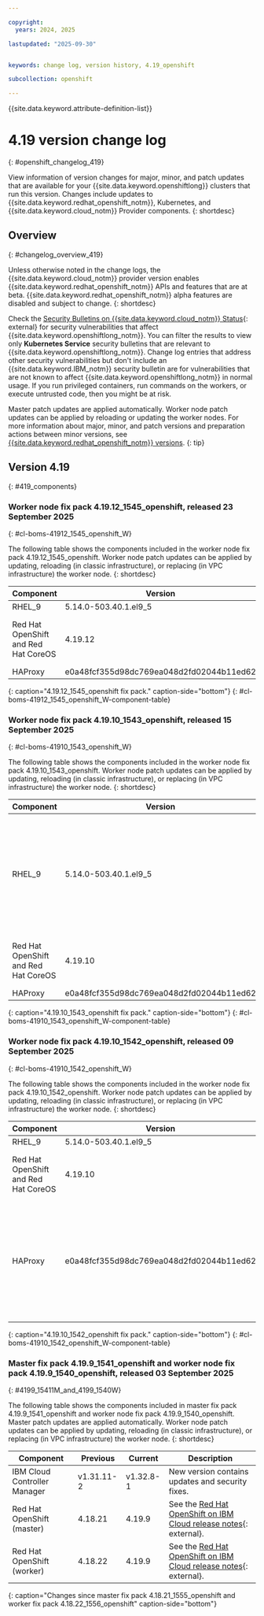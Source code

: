 ```yaml
---

copyright:
  years: 2024, 2025

lastupdated: "2025-09-30"


keywords: change log, version history, 4.19_openshift

subcollection: openshift

---
```


{{site.data.keyword.attribute-definition-list}}

<!-- The content in this topic is auto-generated except for reuse-snippets indicated with {[ ]}. -->


# 4.19 version change log
{: #openshift_changelog_419}

View information of version changes for major, minor, and patch updates that are available for your {{site.data.keyword.openshiftlong}} clusters that run this version. Changes include updates to {{site.data.keyword.redhat_openshift_notm}}, Kubernetes, and {{site.data.keyword.cloud_notm}} Provider components.
{: shortdesc}

## Overview
{: #changelog_overview_419}


Unless otherwise noted in the change logs, the {{site.data.keyword.cloud_notm}} provider version enables {{site.data.keyword.redhat_openshift_notm}} APIs and features that are at beta. {{site.data.keyword.redhat_openshift_notm}} alpha features are disabled and subject to change.
{: shortdesc}

Check the [Security Bulletins on {{site.data.keyword.cloud_notm}} Status](https://cloud.ibm.com/status?selected=security){: external} for security vulnerabilities that affect {{site.data.keyword.openshiftlong_notm}}. You can filter the results to view only **Kubernetes Service** security bulletins that are relevant to {{site.data.keyword.openshiftlong_notm}}. Change log entries that address other security vulnerabilities but don't include an {{site.data.keyword.IBM_notm}} security bulletin are for vulnerabilities that are not known to affect {{site.data.keyword.openshiftlong_notm}} in normal usage. If you run privileged containers, run commands on the workers, or execute untrusted code, then you might be at risk.

Master patch updates are applied automatically. Worker node patch updates can be applied by reloading or updating the worker nodes. For more information about major, minor, and patch versions and preparation actions between minor versions, see [{{site.data.keyword.redhat_openshift_notm}} versions](/docs/openshift?topic=openshift-openshift_versions).
{: tip}

## Version 4.19
{: #419_components}


### Worker node fix pack 4.19.12_1545_openshift, released 23 September 2025
{: #cl-boms-41912_1545_openshift_W}

The following table shows the components included in the worker node fix pack 4.19.12_1545_openshift. Worker node patch updates can be applied by updating, reloading (in classic infrastructure), or replacing (in VPC infrastructure) the worker node.
{: shortdesc}

| Component | Version | Description |
| ---- | ---- | ---- |
|RHEL_9|5.14.0-503.40.1.el9_5|N/A|
|Red Hat OpenShift and Red Hat CoreOS|4.19.12|For more information, see the [change logs](https://docs.redhat.com/en/documentation/openshift_container_platform/4.19/html/release_notes/ocp-4-19-release-notes.html#ocp-4-19-12_release-notes).|
|HAProxy|e0a48fcf355d98dc769ea048d2fd02044b11ed62|N/A|
{: caption="4.19.12_1545_openshift fix pack." caption-side="bottom"}
{: #cl-boms-41912_1545_openshift_W-component-table}



### Worker node fix pack 4.19.10_1543_openshift, released 15 September 2025
{: #cl-boms-41910_1543_openshift_W}

The following table shows the components included in the worker node fix pack 4.19.10_1543_openshift. Worker node patch updates can be applied by updating, reloading (in classic infrastructure), or replacing (in VPC infrastructure) the worker node.
{: shortdesc}

| Component | Version | Description |
| ---- | ---- | ---- |
|RHEL_9|5.14.0-503.40.1.el9_5|SELinux policy update for container runtime BPF execution to allow workloads like GPU Operators to run successfully|
|Red Hat OpenShift and Red Hat CoreOS|4.19.10|For more information, see the [change logs](https://docs.redhat.com/en/documentation/openshift_container_platform/4.19/html/release_notes/ocp-4-19-release-notes.html#ocp-4-19-10_release-notes).|
|HAProxy|e0a48fcf355d98dc769ea048d2fd02044b11ed62|N/A|
{: caption="4.19.10_1543_openshift fix pack." caption-side="bottom"}
{: #cl-boms-41910_1543_openshift_W-component-table}



### Worker node fix pack 4.19.10_1542_openshift, released 09 September 2025
{: #cl-boms-41910_1542_openshift_W}

The following table shows the components included in the worker node fix pack 4.19.10_1542_openshift. Worker node patch updates can be applied by updating, reloading (in classic infrastructure), or replacing (in VPC infrastructure) the worker node.
{: shortdesc}

| Component | Version | Description |
| ---- | ---- | ---- |
|RHEL_9|5.14.0-503.40.1.el9_5|N/A|
|Red Hat OpenShift and Red Hat CoreOS|4.19.10|For more information, see the [change logs](https://docs.redhat.com/en/documentation/openshift_container_platform/4.19/html/release_notes/ocp-4-19-release-notes.html#ocp-4-19-10_release-notes).|
|HAProxy|e0a48fcf355d98dc769ea048d2fd02044b11ed62|Resolves the following CVEs: [CVE-2025-6020](https://nvd.nist.gov/vuln/detail/CVE-2025-6020){: external}, and [CVE-2025-8941](https://nvd.nist.gov/vuln/detail/CVE-2025-8941){: external}.|
{: caption="4.19.10_1542_openshift fix pack." caption-side="bottom"}
{: #cl-boms-41910_1542_openshift_W-component-table}



### Master fix pack 4.19.9_1541_openshift and worker node fix pack 4.19.9_1540_openshift, released 03 September 2025
{: #4199_15411M_and_4199_1540W}

The following table shows the components included in master fix pack 4.19.9_1541_openshift and worker node fix pack 4.19.9_1540_openshift. Master patch updates are applied automatically. Worker node patch updates can be applied by updating, reloading (in classic infrastructure), or replacing (in VPC infrastructure) the worker node.
{: shortdesc}

| Component | Previous | Current | Description |
| --- | --- | --- | --- |
| IBM Cloud Controller Manager | v1.31.11-2 | v1.32.8-1 | New version contains updates and security fixes. |
| Red Hat OpenShift (master) | 4.18.21 | 4.19.9 | See the [Red Hat OpenShift on IBM Cloud release notes](https://docs.redhat.com/en/documentation/openshift_container_platform/4.19/html/release_notes/ocp-4-19-release-notes#ocp-4-19-9_release-notes){: external}. |
| Red Hat OpenShift (worker) | 4.18.22 | 4.19.9 | See the [Red Hat OpenShift on IBM Cloud release notes](https://docs.redhat.com/en/documentation/openshift_container_platform/4.19/html/release_notes/ocp-4-19-release-notes#ocp-4-19-9_release-notes){: external}. |
{: caption="Changes since master fix pack 4.18.21_1555_openshift and worker fix pack 4.18.22_1556_openshift" caption-side="bottom"}
